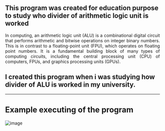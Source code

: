 <h2>
  This program was created for education purpose to study who divider of arithmetic logic unit is worked  
</h2>
<p align="justify">
In computing, an arithmetic logic unit (ALU) is a combinational digital circuit that performs arithmetic and bitwise operations on integer binary numbers. This is in contrast to a floating-point unit (FPU), which operates on floating point numbers. It is a fundamental building block of many types of computing circuits, including the central processing unit (CPU) of computers, FPUs, and graphics processing units (GPUs).
</p>
<h2>
  I created this program when i was studying how divider of ALU is worked in my university.   
</h2>
<hr>
<h2 style="font-size:25px;">Example executing of the program</h2>

![image](https://github.com/MarzanIvan/32-bit-Divider-ALU/assets/87321166/e06ed156-fc04-435f-b7ea-b60009fa4b15)
